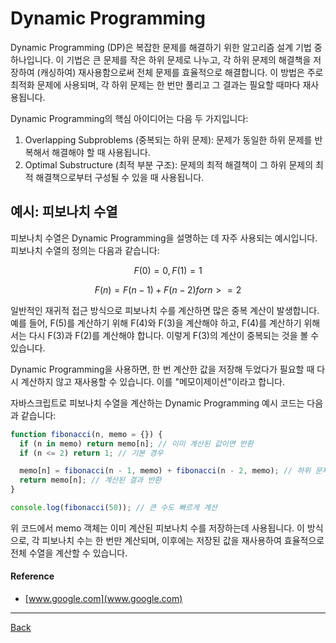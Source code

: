 # Dynamic Programming

Dynamic Programming (DP)은 복잡한 문제를 해결하기 위한 알고리즘 설계 기법 중 하나입니다. 이 기법은 큰 문제를 작은 하위 문제로 나누고, 각 하위 문제의 해결책을 저장하여 (캐싱하여) 재사용함으로써 전체 문제를 효율적으로 해결합니다. 이 방법은 주로 최적화 문제에 사용되며, 각 하위 문제는 한 번만 풀리고 그 결과는 필요할 때마다 재사용됩니다.

Dynamic Programming의 핵심 아이디어는 다음 두 가지입니다:

1. Overlapping Subproblems (중복되는 하위 문제): 문제가 동일한 하위 문제를 반복해서 해결해야 할 때 사용됩니다.
2. Optimal Substructure (최적 부분 구조): 문제의 최적 해결책이 그 하위 문제의 최적 해결책으로부터 구성될 수 있을 때 사용됩니다.

## 예시: 피보나치 수열

피보나치 수열은 Dynamic Programming을 설명하는 데 자주 사용되는 예시입니다. 피보나치 수열의 정의는 다음과 같습니다:

$$
F(0) = 0, F(1) = 1
$$

$$
F(n) = F(n-1) + F(n-2) for n >= 2
$$

일반적인 재귀적 접근 방식으로 피보나치 수를 계산하면 많은 중복 계산이 발생합니다. 예를 들어, F(5)를 계산하기 위해 F(4)와 F(3)을 계산해야 하고, F(4)를 계산하기 위해서는 다시 F(3)과 F(2)를 계산해야 합니다. 이렇게 F(3)의 계산이 중복되는 것을 볼 수 있습니다.

Dynamic Programming을 사용하면, 한 번 계산한 값을 저장해 두었다가 필요할 때 다시 계산하지 않고 재사용할 수 있습니다. 이를 "메모이제이션"이라고 합니다.

자바스크립트로 피보나치 수열을 계산하는 Dynamic Programming 예시 코드는 다음과 같습니다:

```javascript
function fibonacci(n, memo = {}) {
  if (n in memo) return memo[n]; // 이미 계산된 값이면 반환
  if (n <= 2) return 1; // 기본 경우

  memo[n] = fibonacci(n - 1, memo) + fibonacci(n - 2, memo); // 하위 문제의 결과를 메모
  return memo[n]; // 계산된 결과 반환
}

console.log(fibonacci(50)); // 큰 수도 빠르게 계산
```

위 코드에서 memo 객체는 이미 계산된 피보나치 수를 저장하는데 사용됩니다. 이 방식으로, 각 피보나치 수는 한 번만 계산되며, 이후에는 저장된 값을 재사용하여 효율적으로 전체 수열을 계산할 수 있습니다.

#### Reference

- [www.google.com](www.google.com)

---

[Back](../README.md)
